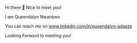 Hi there 👋
Nice to meet you!

I am Queendalyn Nwankwo

You can reach me on www.linkedin.com/in/queendalyn-adaeze

Looking Forward to meeting you!

<!---
queendalyn-nwankwo/queendalyn-nwankwo is a ✨ special ✨ repository because its `README.md` (this file) appears on your GitHub profile.
You can click the Preview link to take a look at your changes.
--->
